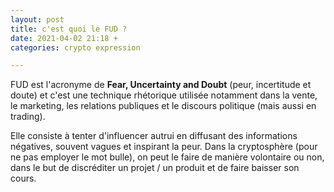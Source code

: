 ```yaml
---
layout: post
title: c'est quoi le FUD ?
date: 2021-04-02 21:18 +
categories: crypto expression

---
```


FUD est l'acronyme de <strong>Fear, Uncertainty and Doubt</strong> (peur, incertitude et doute) et c'est une technique rhétorique utilisée notamment dans la vente, le marketing, les relations publiques et le discours politique (mais aussi en trading). 

Elle consiste à tenter d'influencer autrui en diffusant des informations négatives, souvent vagues et inspirant la peur. Dans la cryptosphère (pour ne pas employer le mot bulle), on peut le faire de manière volontaire ou non, dans le but de discréditer un projet / un produit et de faire baisser son cours.

